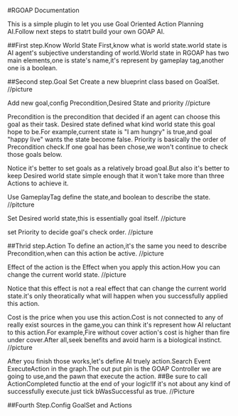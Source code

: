 #RGOAP Documentation

This is a simple plugin to let you use Goal Oriented Action Planning AI.Follow next steps to statrt build your own GOAP AI.

##First step.Know World State
First,know what is world state.world state is AI agent's subjective understanding of world.World state in RGOAP has two main elements,one is state's name,it's represent by gameplay tag,another one is a boolean.

##Second step.Goal Set
Create a new blueprint class based on GoalSet.
//picture

Add new goal,config Precondition,Desired State and priority
//picture

Precondition is the precondition that decided if an agent can choose this goal as their task.
Desired state defined what kind world state this goal hope to be.For example,current state is "I am hungry" is true,and goal "happy live" wants the state become false.
Priority is basically the order of Precondition check.If one goal has been chose,we won't continue to check those goals below.

Notice it's better to set goals as a relatively broad goal.But also it's better to keep Desired world state simple enough that it won't take more than three Actions to achieve it.

Use GameplayTag define the state,and boolean to describe the state.
//pitcture

Set Desired world state,this is essentially goal itself.
//picture

set Priority to decide goal's check order.
//picture

##Thrid step.Action
To define an action,it's the same you need to describe Precondition,when can this action be active.
//picture

Effect of the action is the Effect when you apply this action.How you can change the current world state.
//picture

Notice that this effect is not a real effect that can change the current world state.it's only theoratically what will happen when you successfully applied this action.

Cost is the price when you use this action.Cost is not connected to any of really exist sources in the game,you can think it's represent how AI reluctant to this action.For example,Fire without cover action's cost is higher than fire under cover.After all,seek benefits and avoid harm is a biological instinct. 
//picture

After you finish those works,let's define AI truely action.Search Event ExecuteAction in the graph.The out put pin is the GOAP Controller we are going to use,and the pawn that execute the action.
##Be sure to call ActionCompleted functio at the end of your logic!If it's not about any kind of successfully execute.just tick bWasSuccessful as true.
//Picture

##Fourth Step.Config GoalSet and Actions

